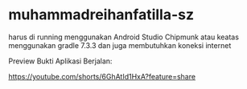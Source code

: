 # muhammadreihanfatilla-sz

harus di running menggunakan Android Studio Chipmunk atau keatas
menggunakan gradle 7.3.3
dan juga membutuhkan koneksi internet

Preview Bukti Aplikasi Berjalan:

https://youtube.com/shorts/6GhAtId1HxA?feature=share